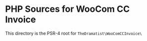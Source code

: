 # PHP Sources for WooCom CC Invoice

This directory is the PSR-4 root for `TheDramatist\WooComCCInvoice\`